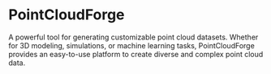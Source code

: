 # PointCloudForge
A powerful tool for generating customizable point cloud datasets. Whether for 3D modeling, simulations, or machine learning tasks, PointCloudForge provides an easy-to-use platform to create diverse and complex point cloud data.
